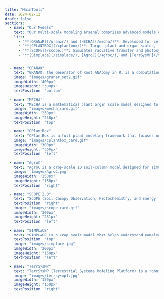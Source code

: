 ```yaml
---
title: "MainTools"
date: 2024-02-12
draft: false
sections:
  - name: "Our Models"
    text: "Our multi-scale modeling arsenal comprises advanced models developed at the University of Bonn and Research Center Juelich. These models, which are integral to the PhenoRob DAA, range from understanding granular plant cell processes to analyzing broader agricultural dynamics."
    list:
      - "**[GRANAR](/granar/) and [MECHA](/mecha/)**: Developed for cell-level processes and mechanical phenomena."
      - "**[CPLANTBOX](/cplantbox/)**: Target plant and organ scales, focusing on water transport and growth."
      - "**[SCOPE](/scope/)**: Simulates radiative transfer and photosynthesis in vegetation canopies, integrating satellite observations with land surface processes."
      - "**[Simplace](/simplace/), [AgroC](/agroc/), and [TerrSysMP](/terrsysmp/)**: Designed for crop and regional scales, they simulate growth patterns and ecological interactions."


  - name: "GRANAR"
    text: "GRANAR, the Generator of Root ANAtomy in R, is a computational plant cell scale model designed to simulate root anatomical networks. These networks are crafted using easily accessible anatomical features, which can be obtained from open-access image analysis software and root cross-section images. Once the root anatomy is generated, it can be saved as an XML file. The model can simulate different vascular patterns, depending on whether it's modeling a monocot or dicot root. You can think of GRANAR like a computer program that can recreate the structure of plant roots on a cell-by-cell basis. Explore more about [GRANAR here](/granar/)."
    image: "images/granar_set2.gif"
    imageWidth: "400px"
    imageHeight: "300px"
    textPosition: "bottom"      

  - name: "MECHA"
    text: "MECHA is a mathematical plant organ scale model designed to compute the flow of water through various parts of individual cells in a complete root cross-section. This includes the cell walls, membranes, and plasmodesmata. The model takes into account detailed root anatomical descriptions and a minimal set of cell-level hydraulic properties. It uses experimental data on the permeability of cell walls, membranes, and plasmodesmata. The model also considers hydraulic principles at both the cell and root segment scales. Explore more about [MECHA here](/mecha/)."
    image: "images/mecha_card.gif"
    imageWidth: "250px"    
    imageHeight: "250px"  
    textPosition: "top"

  - name: "CPlantBox"
    text: "CPlantBox is a full plant modeling framework that focuses on the growth and development of plant architectures, including both the root and shoot systems. It represents the plant as a single topological network of organs. The simulated plant architecture is made up of nodes or coordinates, and these nodes' properties and interactions form the entire network. For the root part, CPlantBox inherits the flexibility of CRootBox, allowing it to generate any type of root architecture. For the shoot, it has implemented various branching and leaf arrangement patterns. By combining these patterns, CPlantBox can simulate many types of shoot architectures. Further, the latest CPlantBox implementation provides linkage with different modules (photosynthesis and carbon flow) within a single framework, enhancing its capabilities and making it a versatile tool for plant studies. Explore more about [CPlantBox here](/cplantbox/)."
    image: "images/cplantbox_card.gif"
    imageWidth: "300px"    
    imageHeight: "300px"  
    textPosition: "left"

  - name: "AgroC"
    text: "AgroC is a crop-scale 1D soil-column model designed for simulating crucial aspects of crop growth and soil interactions, including nutrient dynamics, water fluxes, and carbon cycling. The model is tailored for in-depth understanding of crop and soil behavior under various environmental conditions. It accurately models soil carbon turnover, CO2 flux, and plant water stress. Unique features like root exudation and death are considered, highlighting its advanced capabilities in representing real-world agricultural scenarios.Explore more about [AgroC here](/agroc/). "
    image: "images/AgroC.png"
    imageWidth: "150px"
    imageHeight: "150px"
    textPosition: "right"

  - name: "SCOPE 2.0"
    text: "SCOPE (Soil Canopy Observation, Photochemistry, and Energy fluxes) is a radiative transfer model, that can simulate radiative transfer across soil, leaves, and vegetation canopies, while modeling intricate processes like photosynthesis and heat dissipation.Explore more about [SCOPE here](/scope/)."
    textPosition: "right"
    image: "images/scope_card.gif"
    imageWidth: "300px"
    imageHeight: "231px"
    textPosition: "left"

  - name: "SIMPLACE"
    text: "SIMPLACE is a crop-scale model that helps understand complex interactions between crops, soil, and climate. By coupling different modules, each representing a process like water use or plant growth, SIMPLACE offers customizable solutions for different agricultural needs.Its multi-threaded high-performance architecture allows for calibration and simulations at varying spatial scales.Explore more about [SIMPLACE here](/simplace/)."
    textPosition: "top"
    image: "images/simplace.jpg"
    imageWidth: "200px"
    imageHeight: "150px"
    textPosition: "left"

  - name: "TerrSysMP"
    text: "TerrSysMP (Terrestrial Systems Modeling Platform) is a robust, open-source regional scale framework designed for simulating complex interactions between the atmosphere, land surface, and subsurface. It integrates the COSMO or ICON atmospheric models, the Community Land Model (CLM), and the ParFlow model for a holistic view of environmental dynamics, particularly in the hydrological cycle.Explore more about [TerrSysMP here](/terrsysmp/)"
    image: "images/terrsysmp1.jpg"
    imageWidth: "150px"
    imageHeight: "150px"
    textPosition: "right"
---
```


